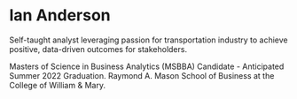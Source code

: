 ---
---

# Ian Anderson

Self-taught analyst leveraging passion for transportation industry to achieve positive, data-driven outcomes for stakeholders.

Masters of Science in Business Analytics (MSBBA) Candidate - Anticipated Summer 2022 Graduation. Raymond A. Mason School of Business at the College of William & Mary.

